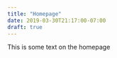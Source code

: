 ```yaml
---
title: "Homepage"
date: 2019-03-30T21:17:00-07:00
draft: true
---
```



This is some text on the homepage
